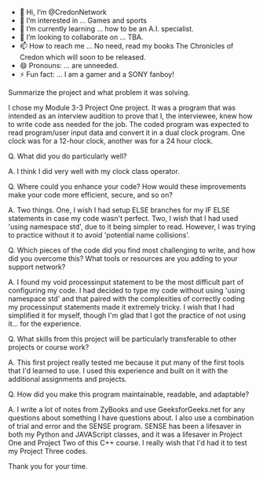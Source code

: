- 👋 Hi, I’m @CredonNetwork
- 👀 I’m interested in ... Games and sports
- 🌱 I’m currently learning ... how to be an A.I. specialist.
- 💞️ I’m looking to collaborate on ... TBA.
- 📫 How to reach me ... No need, read my books The Chronicles of Credon which will soon to be released.
- 😄 Pronouns: ... are unneeded.
- ⚡ Fun fact: ... I am a gamer and a SONY fanboy!

<!---
CredonNetwork/CredonNetwork is a ✨ special ✨ repository because its `README.md` (this file) appears on your GitHub profile.
You can click the Preview link to take a look at your changes.
--->

Summarize the project and what problem it was solving.

I chose my Module 3-3 Project One project. It was a program that was intended as an interview audition to prove that I, the interviewee, knew how to write code ass needed for the job. The coded program was expected to read program/user input data and convert it in a dual clock program. One clock was for a 12-hour clock, another was for a 24 hour clock.

Q. What did you do particularly well?

A. I think I did very well with my clock class operator.

 
Q. Where could you enhance your code? How would these improvements make your code more efficient, secure, and so on?

A. Two things. One, I wish I had setup ELSE branches for my IF ELSE statements in case my code wasn't perfect. Two, I wish that I had used 'using namespace std', due to it being simpler to read. However, I was trying to practice without it to avoid 'potential name collisions'.

Q. Which pieces of the code did you find most challenging to write, and how did you overcome this? What tools or resources are you adding to your support network? 

A. I found my void processinput statement to be the most difficult part of configuring my code. I had decided to type my code without using 'using namespace std' and that paired with the complexities of correctly coding my processinput statements made it extremely tricky. I wish that I had simplified it for myself, though I'm glad that I got the practice of not using it... for the experience.


Q. What skills from this project will be particularly transferable to other projects or course work?

A. This first project really tested me because it put many of the first tools that I'd learned to use. I used this experience and built on it with the additional assignments and projects.


Q. How did you make this program maintainable, readable, and adaptable?

A. I write a lot of notes from ZyBooks and use GeeksforGeeks.net for any questions about something I have questions about. I also use a combination of trial and error and the SENSE program. SENSE has been a lifesaver in both my Python and JAVAScript classes, and it was a lifesaver in Project One and Project Two of this C++ course. I really wish that I'd had it to test my Project Three codes. 


Thank you for your time.
